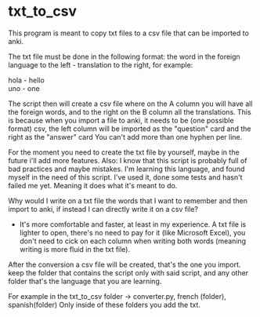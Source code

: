 # txt_to_csv
This program is meant to copy txt files to a csv file that can be imported to anki.

The txt file must be done in the following format: the word in the foreign language to the left - translation to the right, for example:

hola - hello  
uno - one   

The script then will create a csv file where on the A column you will have all the foreign words, and to the right on the B column all the translations. 
This is because when you import a file to anki, it needs to be (one possible format) csv, the left column will be imported as the "question" card and the right as the "answer" card
You can't add more than one hyphen per line.

For the moment you need to create the txt file by yourself, maybe in the future i'll add more features.
Also: I know that this script is probably full of bad practices and maybe mistakes. I'm learning this language, and found myself in the need of this script. 
I've used it, done some tests and hasn't failed me yet. Meaning it does what it's meant to do.

Why would I write on a txt file the words that I want to remember and then import to anki, if instead I can directly write it on a csv file?
- It's more comfortable and faster, at least in my experience. A txt file is lighter to open, there's no need to pay for it (like Microsoft Excel), you don't need to
cick on each column when writing both words (meaning writing is more fluid in the txt file).

After the conversion a csv file will be created, that's the one you import.
keep the folder that contains the script only with said script, and any other folder that's the language that you are learning.

For example in the txt_to_csv folder -> converter.py, french (folder), spanish(folder)
Only inside of these folders you add the txt.
